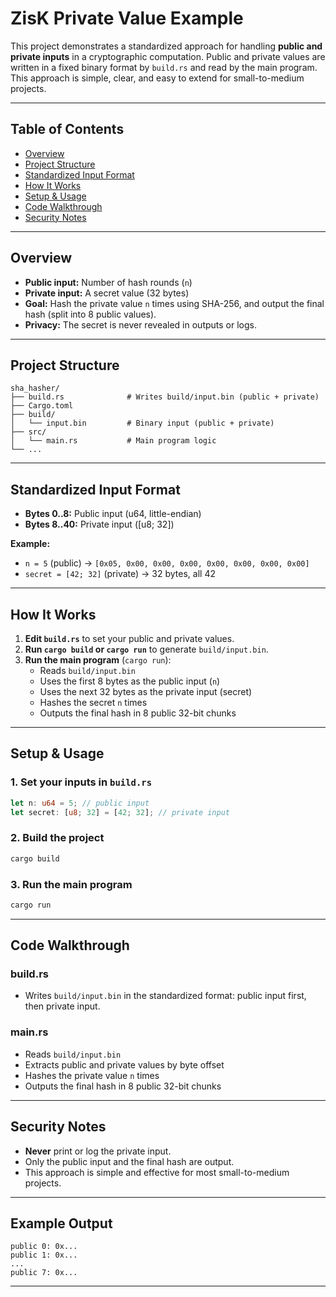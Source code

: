 # ZisK Private Value Example

This project demonstrates a standardized approach for handling **public and private inputs** in a cryptographic computation. Public and private values are written in a fixed binary format by `build.rs` and read by the main program. This approach is simple, clear, and easy to extend for small-to-medium projects.

---

## Table of Contents
- [Overview](#overview)
- [Project Structure](#project-structure)
- [Standardized Input Format](#standardized-input-format)
- [How It Works](#how-it-works)
- [Setup & Usage](#setup--usage)
- [Code Walkthrough](#code-walkthrough)
- [Security Notes](#security-notes)

---

## Overview

- **Public input:** Number of hash rounds (`n`)
- **Private input:** A secret value (32 bytes)
- **Goal:** Hash the private value `n` times using SHA-256, and output the final hash (split into 8 public values).
- **Privacy:** The secret is never revealed in outputs or logs.

---

## Project Structure

```
sha_hasher/
├── build.rs              # Writes build/input.bin (public + private)
├── Cargo.toml
├── build/
│   └── input.bin         # Binary input (public + private)
├── src/
│   └── main.rs           # Main program logic
└── ...
```

---

## Standardized Input Format

- **Bytes 0..8:**   Public input (u64, little-endian)
- **Bytes 8..40:**  Private input ([u8; 32])

**Example:**
- `n = 5` (public) → `[0x05, 0x00, 0x00, 0x00, 0x00, 0x00, 0x00, 0x00]`
- `secret = [42; 32]` (private) → 32 bytes, all 42

---

## How It Works

1. **Edit `build.rs`** to set your public and private values.
2. **Run `cargo build` or `cargo run`** to generate `build/input.bin`.
3. **Run the main program** (`cargo run`):
   - Reads `build/input.bin`
   - Uses the first 8 bytes as the public input (`n`)
   - Uses the next 32 bytes as the private input (secret)
   - Hashes the secret `n` times
   - Outputs the final hash in 8 public 32-bit chunks

---

## Setup & Usage

### 1. Set your inputs in `build.rs`
```rust
let n: u64 = 5; // public input
let secret: [u8; 32] = [42; 32]; // private input
```

### 2. Build the project
```sh
cargo build
```

### 3. Run the main program
```sh
cargo run
```

---

## Code Walkthrough

### build.rs
- Writes `build/input.bin` in the standardized format: public input first, then private input.

### main.rs
- Reads `build/input.bin`
- Extracts public and private values by byte offset
- Hashes the private value `n` times
- Outputs the final hash in 8 public 32-bit chunks

---

## Security Notes
- **Never** print or log the private input.
- Only the public input and the final hash are output.
- This approach is simple and effective for most small-to-medium projects.

---

## Example Output
```
public 0: 0x...
public 1: 0x...
...
public 7: 0x...
```

---